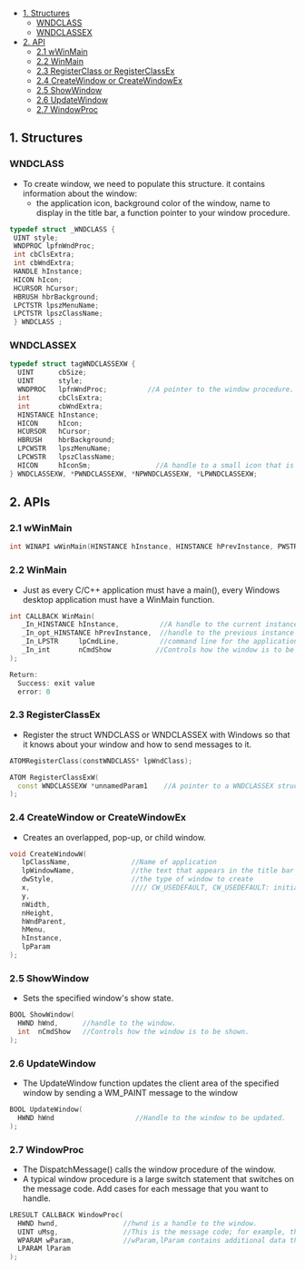 - [1. Structures](#st)
  - [WNDCLASS](#WNDCLASS)
  - [WNDCLASSEX](#WNDCLASSEX)
- [2. API](#api)
  - [2.1 wWinMain](#wWinMain)
  - [2.2 WinMain](#WinMain)
  - [2.3 RegisterClass or RegisterClassEx](#RegisterClassEx)
  - [2.4 CreateWindow or CreateWindowEx](#CreateWindow)
  - [2.5 ShowWindow](#ShowWindow)
  - [2.6 UpdateWindow](#UpdateWindow)
  - [2.7 WindowProc](#WindowProc)

<a name=st></a>
## 1. Structures
<a name=WNDCLASS></a>
### WNDCLASS
- To create window, we need to populate this structure. it contains information about the window: 
  - the application icon, background color of the window, name to display in the title bar, a function pointer to your window procedure. 
```c
typedef struct _WNDCLASS {
 UINT style; 
 WNDPROC lpfnWndProc; 
 int cbClsExtra; 
 int cbWndExtra; 
 HANDLE hInstance; 
 HICON hIcon; 
 HCURSOR hCursor; 
 HBRUSH hbrBackground; 
 LPCTSTR lpszMenuName; 
 LPCTSTR lpszClassName; 
 } WNDCLASS ;
```
<a name=WNDCLASSEX></a>
### WNDCLASSEX
```c++
typedef struct tagWNDCLASSEXW {
  UINT      cbSize;
  UINT      style;
  WNDPROC   lpfnWndProc;          //A pointer to the window procedure.
  int       cbClsExtra;
  int       cbWndExtra;
  HINSTANCE hInstance;
  HICON     hIcon;
  HCURSOR   hCursor;
  HBRUSH    hbrBackground;
  LPCWSTR   lpszMenuName;
  LPCWSTR   lpszClassName;
  HICON     hIconSm;                //A handle to a small icon that is associated with the window class.
} WNDCLASSEXW, *PWNDCLASSEXW, *NPWNDCLASSEXW, *LPWNDCLASSEXW;
```

<a name=api></a>
## 2. APIs

<a name=wWinMain></a>
### 2.1 wWinMain
```c
int WINAPI wWinMain(HINSTANCE hInstance, HINSTANCE hPrevInstance, PWSTR pCmdLine, int nCmdShow);
```
<a name=WinMain></a>
### 2.2 WinMain
- Just as every C/C++ application must have a main(), every Windows desktop application must have a WinMain function.
```c++
int CALLBACK WinMain(
   _In_HINSTANCE hInstance,          //A handle to the current instance of the application.
   _In_opt_HINSTANCE hPrevInstance,  //handle to the previous instance of the application
   _In_LPSTR     lpCmdLine,          //command line for the application, excluding the program name
   _In_int       nCmdShow           //Controls how the window is to be shown.
);

Return: 
  Success: exit value
  error: 0
```
<a name=RegisterClassEx></a>
### 2.3 RegisterClassEx
- Register the struct WNDCLASS or WNDCLASSEX with Windows so that it knows about your window and how to send messages to it. 
```c++
ATOMRegisterClass(constWNDCLASS* lpWndClass);

ATOM RegisterClassExW(
  const WNDCLASSEXW *unnamedParam1    //A pointer to a WNDCLASSEX structure.
);
```

<a name=CreateWindow></a>
### 2.4 CreateWindow or CreateWindowEx
- Creates an overlapped, pop-up, or child window.
```c
void CreateWindowW(
   lpClassName,               //Name of application
   lpWindowName,              //the text that appears in the title bar
   dwStyle,                   //the type of window to create
   x,                         //// CW_USEDEFAULT, CW_USEDEFAULT: initial position (x, y)
   y,
   nWidth,
   nHeight,
   hWndParent,
   hMenu,
   hInstance,
   lpParam
);
```

<a name=ShowWindow></a>
### 2.5 ShowWindow
- Sets the specified window's show state.
```c
BOOL ShowWindow(
  HWND hWnd,      //handle to the window.
  int  nCmdShow   //Controls how the window is to be shown. 
);
```

<a name=UpdateWindow></a>
### 2.6 UpdateWindow
- The UpdateWindow function updates the client area of the specified window by sending a WM_PAINT message to the window
```c
BOOL UpdateWindow(
  HWND hWnd                    //Handle to the window to be updated.
);
```

<a name=WindowsProc></a>
### 2.7 WindowProc
- The DispatchMessage() calls the window procedure of the window.
- A typical window procedure is a large switch statement that switches on the message code. Add cases for each message that you want to handle.
```c
LRESULT CALLBACK WindowProc(
  HWND hwnd,                //hwnd is a handle to the window.
  UINT uMsg,                //This is the message code; for example, the WM_SIZE message indicates the window was resized.
  WPARAM wParam,            //wParam,lParam contains additional data that pertains to the message. 
  LPARAM lParam
);
```
